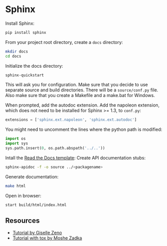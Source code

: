 # Sphinx

Install Sphinx:

```sh
pip install sphinx
```

From your project root directory, create a `docs` directory:
```sh
mkdir docs
cd docs
```

Initialize the docs directory:
```sh
sphinx-quickstart
```

This will ask you for configuration. Make sure that you decide to use separate
source and build directories. There will be a `source/conf.py` file. Also make
sure that you create a Makefile and a make.bat for Windows.

When prompted, add the autodoc extension. Add the napoleon extension, which
does not need to be installed for Sphinx >= 1.3, to `conf.py`:
```py
extensions = ['sphinx.ext.napoleon', 'sphinx.ext.autodoc']
```

You might need to uncomment the lines where the python path is modified:
```py
import os
import sys
sys.path.insert(0, os.path.abspath('../..'))
```

Intall the [Read the Docs template](https://sphinx-rtd-theme.readthedocs.io/en/latest/#):
Create API documentation stubs:
```sh
sphinx-apidoc -f -o source ../<packagename>
```


Generate documentation:
```sh
make html
```

Open in browser:
```sh
start build/html/index.html
```


## Resources

- [Tutorial by Giselle Zeno](https://gisellezeno.com/tutorials/sphinx-for-python-documentation.html)
- [Tutorial with tox by Moshe Zadka](https://opensource.com/article/19/11/document-python-sphinx)
